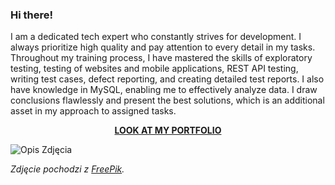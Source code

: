 ### Hi there!
<p align="left">
  I am a dedicated tech expert who constantly strives for development. I always prioritize high quality and pay attention to every detail in my tasks. Throughout my training process, I have mastered the skills of exploratory testing, testing of websites and mobile applications, REST API testing, writing test cases, defect reporting, and creating detailed test reports. I also have knowledge in MySQL, enabling me to effectively analyze data. I draw conclusions flawlessly and present the best solutions, which is an additional asset in my approach to assigned tasks.
</p>


<p align="center">
  <a href="https://github.com/agakalinowski/Portfolio" target="_blank"><b>LOOK AT MY PORTFOLIO</b></a>
</p>



![Opis Zdjęcia]([https://www.freepik.com/premium-vector/share-market-analysis_31198909.htm#page=3&query=testing%20amp%20analysis&position=20&from_view=search&track=ais&uuid=cdad6c5d-7895-4e7c-aee0-bc89e2f0f762](https://img.freepik.com/premium-vector/share-market-analysis_701961-537.jpg?w=1380)https://img.freepik.com/premium-vector/share-market-analysis_701961-537.jpg?w=1380)

*Zdjęcie pochodzi z [FreePik](https://www.freepik.com/).*

